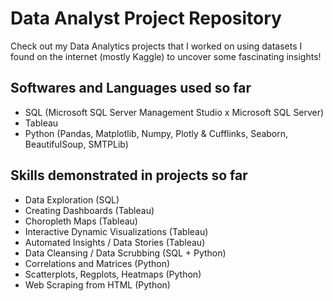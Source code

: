 # Data Analyst Project Repository

Check out my Data Analytics projects that I worked on using datasets I found on the internet (mostly Kaggle) to uncover some fascinating insights!

## Softwares and Languages used so far

- SQL (Microsoft SQL Server Management Studio x Microsoft SQL Server)
- Tableau
- Python (Pandas, Matplotlib, Numpy, Plotly & Cufflinks, Seaborn, BeautifulSoup, SMTPLib)

## Skills demonstrated in projects so far

- Data Exploration (SQL)
- Creating Dashboards (Tableau)
- Choropleth Maps (Tableau)
- Interactive Dynamic Visualizations (Tableau)
- Automated Insights / Data Stories (Tableau)
- Data Cleansing / Data Scrubbing (SQL + Python)
- Correlations and Matrices (Python)
- Scatterplots, Regplots, Heatmaps (Python)
- Web Scraping from HTML (Python)
